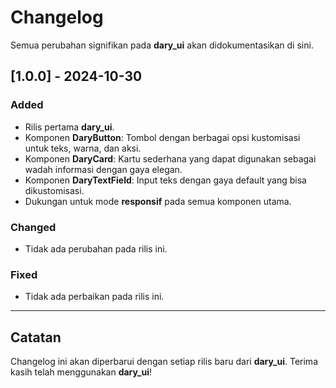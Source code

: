 # Changelog

Semua perubahan signifikan pada **dary_ui** akan didokumentasikan di sini.

## [1.0.0] - 2024-10-30
### Added
- Rilis pertama **dary_ui**.
- Komponen **DaryButton**: Tombol dengan berbagai opsi kustomisasi untuk teks, warna, dan aksi.
- Komponen **DaryCard**: Kartu sederhana yang dapat digunakan sebagai wadah informasi dengan gaya elegan.
- Komponen **DaryTextField**: Input teks dengan gaya default yang bisa dikustomisasi.
- Dukungan untuk mode **responsif** pada semua komponen utama.

### Changed
- Tidak ada perubahan pada rilis ini.

### Fixed
- Tidak ada perbaikan pada rilis ini.

---

## Catatan
Changelog ini akan diperbarui dengan setiap rilis baru dari **dary_ui**. Terima kasih telah menggunakan **dary_ui**!
